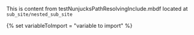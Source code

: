 This is content from testNunjucksPathResolvingInclude.mbdf located at `sub_site/nested_sub_site`

{% set variableToImport = "variable to import" %}
